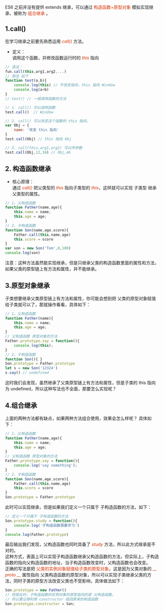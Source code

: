 

ES6 之前并没有提供 extends 继承，可以通过 <font color="#d63200">构造函数+原型对象</font> 模拟实现继承，被称为 <font color="#d63200">组合继承</font> 。
## 1.call()
在学习继承之前要先熟悉运用 *<font color="#d63200">call()</font>* 方法。    
+ 定义：     
    调用这个函数，并修改函数运行时的 *<font color="#d63200">this</font>* 指向
```JavaScript
// 语法：
fun.call(this,arg1,arg2,...)
// 用法 如下
function test(a,b){
    console.log(this) // 不改变指向，this 指向 Window
    console.log(a+b)
}
// test() // 一般调用函数的方法

// 1. call() 可以调用函数
test.call()  // Window

// 2. call() 可以改变这个函数的 this 指向，
var Obj = {
    name: '改变 this 指向'
}
test.call(Obj) // this 指向 Obj

// 3. call(this,arg1,arg2) 可以传参数
test.call(Obj,12,34) // Obj,46
``` 
## 2. 构造函数继承
+ 核心原理：     
    通过 *<font color="#d63200">call()</font>* 把父类型的 *<font color="#d63200">this</font>* 指向子类型的 *<font color="#d63200">this</font>*，这样就可以实现 子类型 继承 父类型的属性。
```JavaScript
// 1、父构造函数
function Father(name,age){
    this.name = name;
    this.age = age;
}
// 2、子构造函数
function Son(name,age,score){
    Father.call(this,name,age)
    this.score = score
}
var son = new Son('Tom',8,100)
console.log(son)
``` 
注意：这种方法虽然能实现继承，但是只继承父类的构造函数里面的属性和方法，如果父类的原型链上有方法和属性，并不能继承。
## 3.原型对象继承 
子类想要继承父类原型链上有方法和属性，你可能会想到把 父类的原型对象赋值给子类就可以了，那就操作看看，具体如下：
```JavaScript
// 1、父构造函数
function Father(name){
    this.name = name;
    this.age = age;
}
// 父构造函数 原型对象的方法
Father.prototype.say = function(){
    console.log(this);
}
// 2、子构造函数
function Son(){ }
Son.prototype = Father.prototype 
let s = new Son('12324')
s.say() // undefined
``` 
这时我们会发现，虽然继承了父类原型链上有方法和属性，但是子类的 this 指向为 undefined，所以这种写法也不全面，那要怎么实现呢？
## 4.组合继承 
上面的两种方法都有缺点，如果两种方法组合使用，效果会怎么样呢？ 具体如下：
```JavaScript
// 1、父构造函数
function Father(name,age){
    this.name = name;
    this.age = age;
}
// 父构造函数 原型对象的方法
Father.prototype.say = function(){
    console.log('say something');
}
// 2、子构造函数
function Son(name,age,score){
    Father.call(this,name,age)
    this.score = score
}
Son.prototype = Father.prototype 
``` 
此时可以实现继承，但是如果我们定义一个只属于 子构造函数的方法，如下：
```JavaScript
// 定义一个只属于 子构造函数的方法
Son.prototype.study = function(){
    console.log('子构造函数需要学习')
}
console.log(Father.prototype)
``` 
最后输出我们发现，父构造函数也同时具备了 *<font color="#d63200">study</font>* 方法，所以此方式继承是不对的。    
这种方式，表面上可以实现子构造函数继承父构造函数的方法，但实际上，子构造函数的指向父构造函数的地址，当子构造函数改变时，父构造函数也会改变。  
正确的写法是把 <font color="#d63200">父类的实例对象赋值给子类的原型对象</font>，这是因为父类对象的 *<font color="#d63200">__ proto __</font>* 属性指向 父类构造函数的原型对象，所以可以实现子类继承父类的方法，同时子类的原型方法改变父类也不受影响，具体做法如下：   
```JavaScript
Son.prototype = new Father()
// 但是此时，子构造函数的实例对象的原型指向的是 父构造函数，
// 所以要记得利用 constructor 指回原来的构造函数
Son.prototype.constructor = Son;
``` 